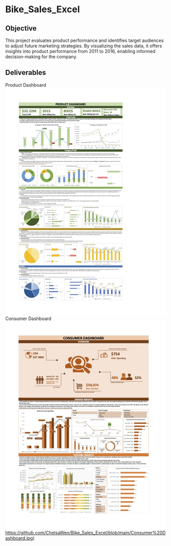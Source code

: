 # Bike_Sales_Excel
## Objective
This project evaluates product performance and identifies target audiences to adjust future marketing strategies. By visualizing the sales data, it offers insights into product performance from 2011 to 2016, enabling informed decision-making for the company.
## Deliverables
Product Dashboard
![Product Dashboard](https://github.com/ChelsaWen/Bike_Sales_Excel/blob/main/Product%20Dashboard.jpg)
Consumer Dashboard
![Consumer Dashboard](https://github.com/ChelsaWen/Bike_Sales_Excel/blob/main/Consumer%20Dashboard.jpg)https://github.com/ChelsaWen/Bike_Sales_Excel/blob/main/Consumer%20Dashboard.jpg)
